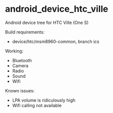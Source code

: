 android_device_htc_ville
========================

Android device tree for HTC Ville (One S)

Build requirements:
* device/htc/msm8960-common, branch ics

Working:
* Bluetooth
* Camera
* Radio
* Sound
* Wifi

Known issues:
* LPA volume is ridiculously high
* Wifi calling not available
